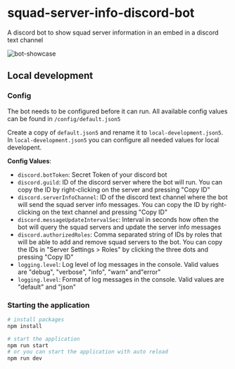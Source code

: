 # squad-server-info-discord-bot

A discord bot to show squad server information in an embed in a discord text channel

![bot-showcase](https://user-images.githubusercontent.com/24782633/210171593-96470974-541f-45a2-9c08-e6f2d1134512.png)

## Local development

### Config

The bot needs to be configured before it can run.
All available config values can be found in `/config/default.json5`

Create a copy of `default.json5` and rename it to `local-development.json5`.
In `local-development.json5` you can configure all needed values for local developent.

**Config Values**:
- `discord.botToken`: Secret Token of your discord bot
- `discord.guild`: ID of the discord server where the bot will run. You can copy the ID by right-clicking on the server and pressing "Copy ID"
- `discord.serverInfoChannel`: ID of the discord text channel where the bot will send the squad server info messages. You can copy the ID by right-clicking on the text channel and pressing "Copy ID"
- `discord.messageUpdateIntervalSec`: Interval in seconds how often the bot will query the squad servers and update the server info messages
- `discord.authorizedRoles`: Comma separated string of IDs by roles that will be able to add and remove squad servers to the bot. You can copy the IDs in "Server Settings > Roles" by clicking the three dots and pressing "Copy ID"
- `logging.level`: Log level of log messages in the console. Valid values are "debug", "verbose", "info", "warn" and"error"
- `logging.level`: Format of log messages in the console. Valid values are "default" and "json"

### Starting the application
```bash
# install packages
npm install

# start the application
npm run start
# or you can start the application with auto reload
npm run dev
```
